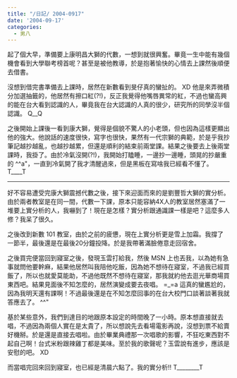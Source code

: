 ```yaml
---
title: "/日記/ 2004-0917"
date: '2004-09-17'
categories:
  - 男八
---
```


起了個大早，準備要上康明昌大獅的代數，一想到就很興奮。畢竟一生中能有幾個機會看到大學聯考榜首呢？甚至是被他教導，於是抱著愉快的心情去上課然後順便去借書。

沒想到借完書準備去上課時，居然在新數看到旻仔真的蠻扯的。 XD 他是來弄微積分加選抽籤的，他居然有擦口紅(?!)，反正我覺得他嘴唇異常的紅，不過也蠻高興的能在台大看到認識的人，畢竟我在台大認識的人真的很少，研究所的同學沒半個認識。 Q__Q

之後開始上課後一看到康大獅，覺得是個貌不驚人的小老頭，但也因為這樣更顯出他的強大。他說話的速度很快，寫字也很快，果然有一代宗獅的典範，於是乎我抄筆記越抄越亂，也越抄越累，但還是順利的結束前兩堂課。結果之後要去上後兩堂課時，我掛了。由於冷氣沒開(?!)，我開始打瞌睡，一邊抄一邊睡，頭晃的抄嚴重的  ^^a"，一直到冷氣開了我才清醒過來，但是黑板在寫啥我已經看不懂了。 T____T

----

好不容易遭受完康大獅震撼代數之後，接下來迎面而來的是劉豐哲大獅的實分析。由於兩者教室是在同一間，代數一下課，原本只能容納4X人的教室居然塞滿了一堆要上實分析的人，我嚇到了！現在是怎樣？實分析跟通識課一樣是吧？這麼多人修？我呆了很久。

之後改到新數 101 教室，由於之前的疲憊，現在上實分析更是雪上加霜。我撐了一節半，最後還是在最後20分鐘投降。於是我帶著滿臉倦意走回宿舍。

之後買完便當回到寢室之後，發現玉雲打給我，然後 MSN 上也丟我，以為她有急事就問他要幹麻，結果他居然叫我陪他吃飯，因為她不想待在寢室，不過我已經買飯了，所以也就愛莫能助，不過他既然不想待在寢室，那我就約他去逛光華商場買東西吧。結果見面後不知怎麼的，居然演變成要去夜唱。 =_=a 這真的蠻尷尬的，因為我明天還有課啊！不過最後還是在不知怎麼回事的在台大校門口談著談著我就答應去了。 ^^"

基於某些意外，我們到達目的地跟原本設定的時間晚了一小時。原本想直接就去唱，不過因為兩個人實在是太貴了，所以想說先去看場電影再說，沒想到票不給賣好機掰。於是還是直接去唱啦。由於畢業典禮那一次唱歌的影響，不狂吃東西對不起自己啊！台式米粉跟辣雞丁都是美味。至於我的歌聲呢？玉雲說有進步，應該是安慰的吧。 XD

而當唱完回來回到寢室，也已經是清晨六點了。我的實分析!!  T________T